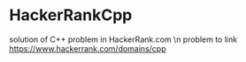 # HackerRankCpp
solution of C++ problem in HackerRank.com \n
problem to link https://www.hackerrank.com/domains/cpp
